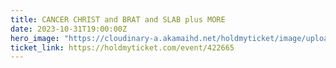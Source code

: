 ```yaml
---
title: CANCER CHRIST and BRAT and SLAB plus MORE
date: 2023-10-31T19:00:00Z
hero_image: "https://cloudinary-a.akamaihd.net/holdmyticket/image/upload/w_200,h_250,c_fit,c_limit,q_68,dn_72,f_auto/v6/uploads/flyers2/qasj83dtetbho2hc5rn1.jpg"
ticket_link: https://holdmyticket.com/event/422665
---
```

